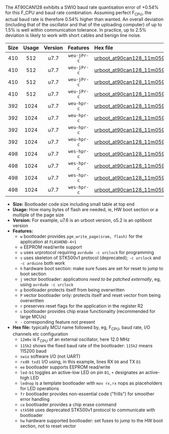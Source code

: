 The AT90CAN128 exhibits a SWIO baud rate quantisation error of +0.54% for this F_CPU and baud rate combination. Assuming perfect F<sub>CPU</sub>, the actual baud rate is therefore 0.54% higher than wanted. An overall deviation (including that of the oscillator and that of the uploading computer) of up to 1.5% is well within communication tolerance. In practice, up to 2.5% deviation is likely to work with short cables and benign line noise.

|Size|Usage|Version|Features|Hex file|
|:-:|:-:|:-:|:-:|:--|
|410|512|u7.7|`weu-jPr-c`|[urboot_at90can128_11m0592x_+250k0_swio_rxd2_txd3_ee_led+b5_fr_ce.hex](https://raw.githubusercontent.com/stefanrueger/urboot.hex/main/mcus/at90can128/external_oscillator/fcpu_11m0592x/br_+250k0/urboot_at90can128_11m0592x_+250k0_swio_rxd2_txd3_ee_led+b5_fr_ce.hex)|
|410|512|u7.7|`weu-jPr-c`|[urboot_at90can128_11m0592x_+250k0_swio_rxd2_txd3_ee_lednop_fr_ce.hex](https://raw.githubusercontent.com/stefanrueger/urboot.hex/main/mcus/at90can128/external_oscillator/fcpu_11m0592x/br_+250k0/urboot_at90can128_11m0592x_+250k0_swio_rxd2_txd3_ee_lednop_fr_ce.hex)|
|410|512|u7.7|`weu-jPr-c`|[urboot_at90can128_11m0592x_+250k0_swio_rxe0_txe1_ee_led+b5_fr_ce.hex](https://raw.githubusercontent.com/stefanrueger/urboot.hex/main/mcus/at90can128/external_oscillator/fcpu_11m0592x/br_+250k0/urboot_at90can128_11m0592x_+250k0_swio_rxe0_txe1_ee_led+b5_fr_ce.hex)|
|410|512|u7.7|`weu-jPr-c`|[urboot_at90can128_11m0592x_+250k0_swio_rxe0_txe1_ee_lednop_fr_ce.hex](https://raw.githubusercontent.com/stefanrueger/urboot.hex/main/mcus/at90can128/external_oscillator/fcpu_11m0592x/br_+250k0/urboot_at90can128_11m0592x_+250k0_swio_rxe0_txe1_ee_lednop_fr_ce.hex)|
|392|1024|u7.7|`weu-hpr-c`|[urboot_at90can128_11m0592x_+250k0_swio_rxd2_txd3_ee_led+b5_fr_ce_hw.hex](https://raw.githubusercontent.com/stefanrueger/urboot.hex/main/mcus/at90can128/external_oscillator/fcpu_11m0592x/br_+250k0/urboot_at90can128_11m0592x_+250k0_swio_rxd2_txd3_ee_led+b5_fr_ce_hw.hex)|
|392|1024|u7.7|`weu-hpr-c`|[urboot_at90can128_11m0592x_+250k0_swio_rxd2_txd3_ee_lednop_fr_ce_hw.hex](https://raw.githubusercontent.com/stefanrueger/urboot.hex/main/mcus/at90can128/external_oscillator/fcpu_11m0592x/br_+250k0/urboot_at90can128_11m0592x_+250k0_swio_rxd2_txd3_ee_lednop_fr_ce_hw.hex)|
|392|1024|u7.7|`weu-hpr-c`|[urboot_at90can128_11m0592x_+250k0_swio_rxe0_txe1_ee_led+b5_fr_ce_hw.hex](https://raw.githubusercontent.com/stefanrueger/urboot.hex/main/mcus/at90can128/external_oscillator/fcpu_11m0592x/br_+250k0/urboot_at90can128_11m0592x_+250k0_swio_rxe0_txe1_ee_led+b5_fr_ce_hw.hex)|
|392|1024|u7.7|`weu-hpr-c`|[urboot_at90can128_11m0592x_+250k0_swio_rxe0_txe1_ee_lednop_fr_ce_hw.hex](https://raw.githubusercontent.com/stefanrueger/urboot.hex/main/mcus/at90can128/external_oscillator/fcpu_11m0592x/br_+250k0/urboot_at90can128_11m0592x_+250k0_swio_rxe0_txe1_ee_lednop_fr_ce_hw.hex)|
|498|1024|u7.7|`wes-hpr-c`|[urboot_at90can128_11m0592x_+250k0_swio_rxd2_txd3_ee_led+b5_fr_ce_stk500_hw.hex](https://raw.githubusercontent.com/stefanrueger/urboot.hex/main/mcus/at90can128/external_oscillator/fcpu_11m0592x/br_+250k0/urboot_at90can128_11m0592x_+250k0_swio_rxd2_txd3_ee_led+b5_fr_ce_stk500_hw.hex)|
|498|1024|u7.7|`wes-hpr-c`|[urboot_at90can128_11m0592x_+250k0_swio_rxd2_txd3_ee_lednop_fr_ce_stk500_hw.hex](https://raw.githubusercontent.com/stefanrueger/urboot.hex/main/mcus/at90can128/external_oscillator/fcpu_11m0592x/br_+250k0/urboot_at90can128_11m0592x_+250k0_swio_rxd2_txd3_ee_lednop_fr_ce_stk500_hw.hex)|
|498|1024|u7.7|`wes-hpr-c`|[urboot_at90can128_11m0592x_+250k0_swio_rxe0_txe1_ee_led+b5_fr_ce_stk500_hw.hex](https://raw.githubusercontent.com/stefanrueger/urboot.hex/main/mcus/at90can128/external_oscillator/fcpu_11m0592x/br_+250k0/urboot_at90can128_11m0592x_+250k0_swio_rxe0_txe1_ee_led+b5_fr_ce_stk500_hw.hex)|
|498|1024|u7.7|`wes-hpr-c`|[urboot_at90can128_11m0592x_+250k0_swio_rxe0_txe1_ee_lednop_fr_ce_stk500_hw.hex](https://raw.githubusercontent.com/stefanrueger/urboot.hex/main/mcus/at90can128/external_oscillator/fcpu_11m0592x/br_+250k0/urboot_at90can128_11m0592x_+250k0_swio_rxe0_txe1_ee_lednop_fr_ce_stk500_hw.hex)|

- **Size:** Bootloader code size including small table at top end
- **Usage:** How many bytes of flash are needed, ie, HW boot section or a multiple of the page size
- **Version:** For example, u7.6 is an urboot version, o5.2 is an optiboot version
- **Features:**
  + `w` bootloader provides `pgm_write_page(sram, flash)` for the application at `FLASHEND-4+1`
  + `e` EEPROM read/write support
  + `u` uses urprotocol requiring `avrdude -c urclock` for programming
  + `s` uses skeleton of STK500v1 protocol (deprecated); `-c urclock` and `-c arduino` both work
  + `h` hardware boot section: make sure fuses are set for reset to jump to boot section
  + `j` vector bootloader: applications *need to be patched externally*, eg, using `avrdude -c urclock`
  + `p` bootloader protects itself from being overwritten
  + `P` vector bootloader only: protects itself and reset vector from being overwritten
  + `r` preserves reset flags for the application in the register R2
  + `c` bootloader provides chip erase functionality (recommended for large MCUs)
  + `-` corresponding feature not present
- **Hex file:** typically MCU name followed by, eg, F<sub>CPU</sub>, baud rate, I/O channels etc configuration
  + `12m0x` is F<sub>CPU</sub> of an external oscillator, here 12.0 MHz
  + `115k2` shows the fixed baud rate of the bootloader: `115k2` means 115200 baud
  + `swio` software I/O (not UART)
  + `rxd0 txd1` I/O using, in this example, lines RX `D0` and TX `D1`
  + `ee` bootloader supports EEPROM read/write
  + `led-b1` toggles an active-low LED on pin `B1`, `+` designates an active-high LED
  + `lednop` is a template bootloader with `mov rx,rx` nops as placeholders for LED operations
  + `fr` bootloader provides non-essential code ("frills") for smoother error handling
  + `ce` bootloader provides a chip erase command
  + `stk500` uses deprecated STK500v1 protocol to communicate with bootloader
  + `hw` hardware supported bootloader: set fuses to jump to the HW boot section, not to reset vector
